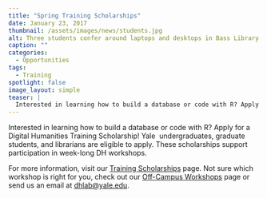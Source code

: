 ```yaml
---
title: "Spring Training Scholarships"
date: January 23, 2017
thumbnail: /assets/images/news/students.jpg
alt: Three students confer around laptops and desktops in Bass Library.
caption: ""
categories: 
  - Opportunities
tags:
  - Training
spotlight: false 
image_layout: simple
teaser: |
  Interested in learning how to build a database or code with R? Apply for a Digital Humanities Training Scholarship! Yale undergraduates, graduate students, and librarians are eligible to apply.
---
```


Interested in learning how to build a database or code with R? Apply for a Digital Humanities Training Scholarship! Yale  undergraduates, graduate students, and librarians are eligible to apply. These scholarships support participation in week-long DH workshops.
   
For more information, visit our [Training Scholarships](http://web.library.yale.edu/dhlab/trainingscholarships) page. Not sure which workshop is right for you, check out our [Off-Campus Workshops](http://web.library.yale.edu/dhlab/offcampusworkshops) page or send us an email at [dhlab@yale.edu](mailto:dhlab@yale.edu).